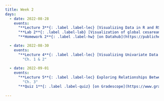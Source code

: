 ```yaml
---
title: Week 2
days:
  - date: 2022-08-28
    events:
      "**Lecture 3**{: .label .label-lec} [Visualizing Data in R and RStudio](https://ph142-ucb.github.io/fa23/src/lec/003_Visualizing-data-in-R.pdf) [(Recording)](https://berkeley.zoom.us/rec/share/6zcUsUWCXg7f1OXgpvaYmFh15tUzuQAZPhTrathK-MEieLha-7Rb1UrcpdNjx6nl.fPwmfGjJrc1cWwGj) ":
      "**Lab 2**{: .label .label-lab} [Visualization of global cesarean delivery rates](https://publichealth.datahub.berkeley.edu/hub/user-redirect/git-pull?repo=https%3A%2F%2Fgithub.com%2Fph142-ucb%2Fph142-fa23&urlpath=rstudio%2F&branch=main) (Due Sept 1st)":
      "**Homework 2**{: .label .label-hw} [on Datahub](https://publichealth.datahub.berkeley.edu/hub/user-redirect/git-pull?repo=https%3A%2F%2Fgithub.com%2Fph142-ucb%2Fph142-fa23&urlpath=rstudio%2F&branch=main)":

  - date: 2022-08-30
    events:
      "**Lecture 4**{: .label .label-lec} [Visualizing Univariate Data (Ch. 1)](https://ph142-ucb.github.io/fa23/src/lec/Lec-4A_Visualizing-distributions.pdf) ; [Numerically Summarizing Spread and Central Tendency (Ch. 2)](https://ph142-ucb.github.io/fa23/src/lec/Lec4B_Summarizing-distributions.pdf) ": 
        "Ch. 1 & 2" 
      
  - date: 2022-09-01
    events:
      "**Lecture 5**{: .label .label-lec} Exploring Relationships Between Two Variables ":
        "Ch. 3"
      "**Quiz 1**{: .label .label-quiz} [on Gradescope](https://www.gradescope.com/courses/575069) (Released Aug 31st, 5:00 PM PST ; Due Sept. 1st, 5:00 PM PST)":
      
---
```



